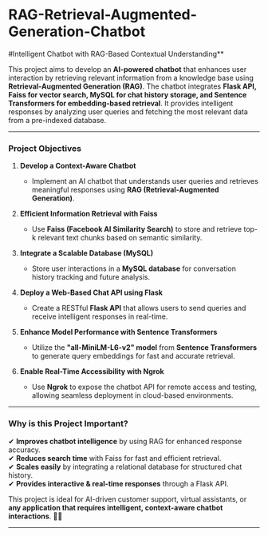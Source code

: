 # RAG-Retrieval-Augmented-Generation-Chatbot

#Intelligent Chatbot with RAG-Based Contextual Understanding**  
 
This project aims to develop an **AI-powered chatbot** that enhances user interaction by retrieving relevant information from a knowledge base using **Retrieval-Augmented Generation (RAG)**. The chatbot integrates **Flask API, Faiss for vector search, MySQL for chat history storage, and Sentence Transformers for embedding-based retrieval**. It provides intelligent responses by analyzing user queries and fetching the most relevant data from a pre-indexed database.  

---

### **Project Objectives**  
1. **Develop a Context-Aware Chatbot**  
   - Implement an AI chatbot that understands user queries and retrieves meaningful responses using **RAG (Retrieval-Augmented Generation)**.  

2. **Efficient Information Retrieval with Faiss**  
   - Use **Faiss (Facebook AI Similarity Search)** to store and retrieve top-k relevant text chunks based on semantic similarity.  

3. **Integrate a Scalable Database (MySQL)**  
   - Store user interactions in a **MySQL database** for conversation history tracking and future analysis.  

4. **Deploy a Web-Based Chat API using Flask**  
   - Create a RESTful **Flask API** that allows users to send queries and receive intelligent responses in real-time.  

5. **Enhance Model Performance with Sentence Transformers**  
   - Utilize the **"all-MiniLM-L6-v2" model** from **Sentence Transformers** to generate query embeddings for fast and accurate retrieval.  

6. **Enable Real-Time Accessibility with Ngrok**  
   - Use **Ngrok** to expose the chatbot API for remote access and testing, allowing seamless deployment in cloud-based environments.  

---

### **Why is this Project Important?**  
✔ **Improves chatbot intelligence** by using RAG for enhanced response accuracy.  
✔ **Reduces search time** with Faiss for fast and efficient retrieval.  
✔ **Scales easily** by integrating a relational database for structured chat history.  
✔ **Provides interactive & real-time responses** through a Flask API.  

This project is ideal for AI-driven customer support, virtual assistants, or **any application that requires intelligent, context-aware chatbot interactions**. 🚀💡  

---
